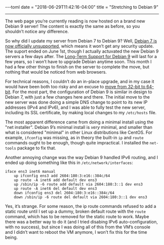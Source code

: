 ---toml
date = "2018-06-29T11:42:16-04:00"
title = "Stretching to Debian 9"

---

The web page you’re currently reading is now hosted on a brand new Debian 9 server! The content is exactly the same as before, so you shouldn’t notice any difference.

So why did I update my server from Debian 7 to Debian 9? Well, [Debian 7 is now officially unsupported](https://www.debian.org/News/2018/20180601.en.html), which means it won’t get any security update. The suport ended on June 1st, though I actually actuvated the new Debian 9 servers a few days after. The [Long-Term Support for Debian 9](https://wiki.debian.org/LTS) will last for a few years, so I won’t have to upgrade Debian anytime soon. This month I had a few other things to finish on the server to complete the move, but nothing that would be noticed from web browsers.

For technical reasons, I couldn’t do an in-place upgrade, and in my case it would have been both too risky and an excuse to [move from 32-bit to 64-bit](https://benad.me/blog/2017/08/23/forever-64-bit/). For the most part, the configuration of Debian 9 is similar in design to Debian 7, with just a few changes here and there. The initial move to the new server was done doing a simple DNS change to point to its new IP addresses (IPv4 and IPv6), and I was able to fully test the new server, including its SSL certificate, by making local changes to my `/etc/hosts` file.

The most apparent difference came from doing a minimal install using the "net installer". Debian 9’s minimal install is *very* minimal, and smaller than what is considered "minimal" in other Linux distributions like CentOS. For example, `ifconfig` was missing, as in theory the built-in `ip` and `route` commands ought to be enough, though quite impractical. I installed the `net-tools` package to fix that.

Another annoying change was the way Debian 9 handled IPv6 routing, and I ended up doing something like this in `/etc/network/interfaces`:

```
iface ens3 inet6 manual
    up ifconfig ens3 add 2604:180:3:e16::384c/64
    up route -A inet6 add default dev ens3
    up /sbin/ip -6 route add default via 2604:180:3::1 dev ens3
    up route -A inet6 del default dev ens3
    down ifconfig ens3 del 2604:180:3:e16::384c/64
    down /sbin/ip -6 route del default via 2604:180:3::1 dev ens3
```

Yes, it’s strange. For some reason, the ip route commands refused to add a static route until I set up a dummy, broken default route with the `route` command, which has to be removed for the static route to work. Maybe there was a better way to do it (and I tried disabing IPv6 auto-configuration, with no success), but since I was doing all of this from the VM’s console and I didn’t want to reboot the VM anymore, I won’t fix this for the time being.
